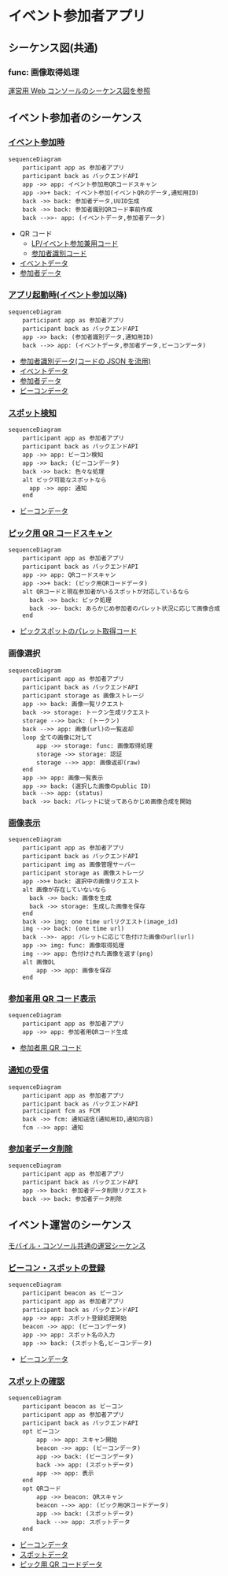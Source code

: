 # イベント参加者アプリ

## シーケンス図(共通)

### func: 画像取得処理

[運営用 Web コンソールのシーケンス図を参照](common.md#画像取得処理)

## イベント参加者のシーケンス

### [イベント参加時](../spec/overview/README.md#イベント参加-QR-Sスキャン)

```mermaid
sequenceDiagram
    participant app as 参加者アプリ
    participant back as バックエンドAPI
    app ->> app: イベント参加用QRコードスキャン
    app ->>+ back: イベント参加(イベントQRのデータ,通知用ID)
    back ->> back: 参加者データ,UUID生成
    back ->> back: 参加者識別QRコード事前作成
    back -->>- app: (イベントデータ,参加者データ)

```

- QR コード
  - [LP/イベント参加兼用コード](../spec/system/data.md#lpイベント参加兼用コード)
  - [参加者識別コード](../spec/system/data.md#参加者識別コード)
- [イベントデータ](../spec/system/data.md#イベントデータ)
- [参加者データ](../spec/system/data.md#参加者アカウントのデータ)

### [アプリ起動時(イベント参加以降)](../spec/overview/README.md#アプリ起動時の更新)

```mermaid
sequenceDiagram
    participant app as 参加者アプリ
    participant back as バックエンドAPI
    app ->> back: (参加者識別データ,通知用ID)
    back -->> app: (イベントデータ,参加者データ,ビーコンデータ)

```

- [参加者識別データ(コードの JSON を流用)](../spec/system/data.md#参加者識別コード)
- [イベントデータ](../spec/system/data.md#イベントデータ)
- [参加者データ](../spec/system/data.md#参加者アカウントのデータ)
- [ビーコンデータ](../spec/system/data.md#ビーコン)

### [スポット検知](../spec/overview/README.md#スポット検知)

```mermaid
sequenceDiagram
    participant app as 参加者アプリ
    participant back as バックエンドAPI
    app ->> app: ビーコン検知
    app ->> back: (ビーコンデータ)
    back ->> back: 色々な処理
    alt ピック可能なスポットなら
      app ->> app: 通知
    end
```

- [ビーコンデータ](../spec/system/data.md#ビーコン)

### [ピック用 QR コードスキャン](../spec/overview/README.md#ピック用-QR-スキャン)

```mermaid
sequenceDiagram
    participant app as 参加者アプリ
    participant back as バックエンドAPI
    app ->> app: QRコードスキャン
    app ->>+ back: (ピック用QRコードデータ)
    alt QRコードと現在参加者がいるスポットが対応しているなら
      back ->> back: ピック処理
      back ->>- back: あらかじめ参加者のパレット状況に応じて画像合成
    end
```

- [ピックスポットのパレット取得コード](../spec/system/data.md#ピックスポットのパレット取得コード)

### 画像選択

```mermaid
sequenceDiagram
    participant app as 参加者アプリ
    participant back as バックエンドAPI
    participant storage as 画像ストレージ
    app ->> back: 画像一覧リクエスト
    back ->> storage: トークン生成リクエスト
    storage -->> back: (トークン)
    back -->> app: 画像(url)の一覧返却
    loop 全ての画像に対して
        app ->> storage: func: 画像取得処理
        storage ->> storage: 認証
        storage -->> app: 画像返却(raw)
    end
    app ->> app: 画像一覧表示
    app ->> back: (選択した画像のpublic ID)
    back -->> app: (status)
    back ->> back: パレットに従ってあらかじめ画像合成を開始

```

### [画像表示](../spec/overview/README.md#画像を表示)

```mermaid
sequenceDiagram
    participant app as 参加者アプリ
    participant back as バックエンドAPI
    participant img as 画像管理サーバー
    participant storage as 画像ストレージ
    app ->>+ back: 選択中の画像リクエスト
    alt 画像が存在していないなら
      back ->> back: 画像を生成
      back ->> storage: 生成した画像を保存
    end
    back ->> img: one time urlリクエスト(image_id)
    img -->> back: (one time url)
    back -->>- app: パレットに応じて色付けた画像のurl(url)
    app ->> img: func: 画像取得処理
    img -->> app: 色付けされた画像を返す(png)
    alt 画像DL
        app ->> app: 画像を保存
    end
```

### [参加者用 QR コード表示](../spec/overview/README.md#参加者-QR-表示)

```mermaid
sequenceDiagram
    participant app as 参加者アプリ
    app ->> app: 参加者用QRコード生成
```

- [参加者用 QR コード](../spec/system/data.md#参加者識別コード)

### [通知の受信](../spec/overview/README.md#通知)

```mermaid
sequenceDiagram
    participant app as 参加者アプリ
    participant back as バックエンドAPI
    participant fcm as FCM
    back ->> fcm: 通知送信(通知用ID,通知内容)
    fcm -->> app: 通知
```

### [参加者データ削除](../spec/overview/README.md#アカウントの削除)

```mermaid
sequenceDiagram
    participant app as 参加者アプリ
    participant back as バックエンドAPI
    app ->> back: 参加者データ削除リクエスト
    back ->> back: 参加者データ削除
```

## イベント運営のシーケンス

[モバイル・コンソール共通の運営シーケンス](common.md#運営)

### [ビーコン・スポットの登録](../spec/overview/README.md#ビーコン・スポットの登録)

```mermaid
sequenceDiagram
    participant beacon as ビーコン
    participant app as 参加者アプリ
    participant back as バックエンドAPI
    app ->> app: スポット登録処理開始
    beacon ->> app: (ビーコンデータ)
    app ->> app: スポット名の入力
    app ->> back: (スポット名,ビーコンデータ)
```

- [ビーコンデータ](../spec/system/data.md#ビーコン)

### [スポットの確認](../spec/overview/README.md#スポットの確認)

```mermaid
sequenceDiagram
    participant beacon as ビーコン
    participant app as 参加者アプリ
    participant back as バックエンドAPI
    opt ビーコン
        app ->> app: スキャン開始
        beacon ->> app: (ビーコンデータ)
        app ->> back: (ビーコンデータ)
        back ->> app: (スポットデータ)
        app ->> app: 表示
    end
    opt QRコード
        app ->> beacon: QRスキャン
        beacon -->> app: (ピック用QRコードデータ)
        app ->> back: (スポットデータ)
        back -->> app: スポットデータ
    end
```

- [ビーコンデータ](../spec/system/data.md#ビーコン)
- [スポットデータ](../spec/system/data.md#スポット)
- [ピック用 QR コードデータ](../spec/system/data.md#ピックスポットのパレット取得コード)
